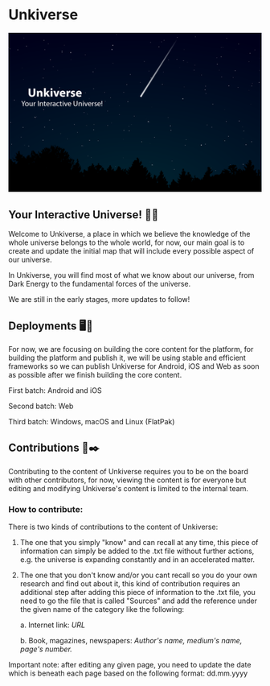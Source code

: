 
# Unkiverse

<p align="center"> 
  <img src="https://github.com/Unkiverse/Unkiverse/blob/main/Assets/Background.png" width="auto" height="auto" />


## Your Interactive Universe! 🌠🔭
  
Welcome to Unkiverse, a place in which we believe the knowledge of the whole universe belongs to the whole world, 
for now, our main goal is to create and update the initial map that will include every possible aspect of
our universe. 

In Unkiverse, you will find most of what we know about our universe, from Dark Energy to the fundamental forces
of the universe.


We are still in the early stages, more updates to follow!
  
  
  
  
## Deployments 🖥️📱
 
For now, we are focusing on building the core content for the platform, for building the platform and publish it, 
we will be using stable and efficient frameworks so we can publish Unkiverse for Android, iOS and Web as soon 
as possible after we finish building the core content.
  
First batch: Android and iOS

Second batch: Web

Third batch: Windows, macOS and Linux (FlatPak)

  
  
  
## Contributions 📖✒️

Contributing to the content of Unkiverse requires you to be on the board with other contributors, for now, 
viewing the content is for everyone but editing and modifying Unkiverse's content is limited to the 
internal team.
  
 
  
### How to contribute:
  

There is two kinds of contributions to the content of Unkiverse:

1) The one that you simply "know" and can recall at any time, this piece of information can simply be added 
to the .txt file without further actions, e.g. the universe is expanding constantly and in an accelerated matter.

2) The one that you don't know and/or you cant recall so you do your own research and find out about it, 
this kind of contribution requires an additional step after adding this piece of information to the .txt file, 
you need to go the file that is called "Sources" and add the reference
under the given name of the category like the following:


    a. Internet link: *URL* 

    b. Book, magazines, newspapers: *Author's name, medium's name, page's number.*
  


Important note: after editing any given page, you need to update the date which is beneath each page 
based on the following format: dd.mm.yyyy
